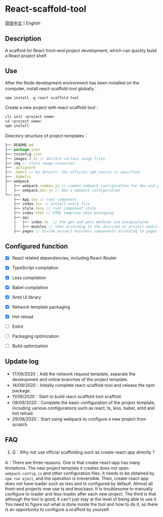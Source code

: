 # React-scaffold-tool

[简体中文](https://github.com/DangoSky/react-scaffold-tool/blob/master/README.md) | English

## Description

A scaffold for React front-end project development, which can quickly build a React project shelf.

## Use

After the Node development environment has been installed on the computer, install react-scaffold-tool globally：

```js
npm install -g react-scaffold-tool
```

Create a new project with react-scaffold-tool：

```js
cli init <project name>
cd <project name>
npm install
```

Directory structure of project templates：

```js
├── README.md
├── package.json
├── tsconfig.json
├── images.d.ts // declare various image files
├── img // store image resources
├── .gitignore
├── .npmrc // by default, the official npm source is specified
├── .babelrc
├── webpack
│   ├── webpack.common.js // common webpack configuration for dev and prod
│   ├── webpack.dev.js // dev's webpack configuration
└── src
    ├── App.tsx // root component
    ├── index.tsx // project entry file
    ├── style.less // root component style
    ├── index.html // HTML template when packaging
    ├── api 
    │   ├── index.ts  // the get and post methods are encapsulated
    │   ├── modules // then according to the division of project modules, add interfaces here
    ├── pages // divide project business components according to pages
```

## Configured function

- [x] React related dependencies, including React-Router
- [x] TypeScript compilation
- [x] Less compilation
- [x] Babel compilation
- [x] Antd UI library
- [x] Network template packaging
- [x] Hot reload
- [ ] Eslint
- [ ] Packaging optimization
- [ ] Build optimization


## Update log

- 17/09/2020：Add the network request template, separate the development and online branches of the project template.
- 14/09/2020：Initially complete react-scaffold-tool and release the npm package.
- 11/09/2020：Start to build react-scaffold-tool scaffold.
- 08/09/2020：Complete the basic configuration of the project template, including various configurations such as react, ts, less, babel, antd and hot reload.
- 29/08/2020：Start using webpack to configure a new project from scratch.


## FAQ

1. Q：Why not use official scaffolding such as create-react-app directly？

A：There are three reasons. One is that create-react-app has many limitations. The new project template it creates does not open `webpack.config.js` and other configuration files. It needs to be obtained by `npm run eject`, and the operation is irreversible. Then, create-react-app does not have loader such as less and ts configured by default. Almost all front-end projects now use ts and less/sass. It is troublesome to manually configure ts-loader and less-loader after each new project. The third is that although the tool is good, it can't just stay at the level of being able to use it. You need to figure out what is done inside the tool and how to do it, so there is an opportunity to configure a scaffold by yourself.
